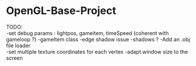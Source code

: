 # OpenGL-Base-Project


TODO:   
-set debug params : lightpos, gameitem, timeSpeed (coherent with gameloop ?)
-gameItem class
-edge shadow issue
-shadows ?
-Add an .obj file loader  
-set multiple texture coordinates for each vertex
-adapt window size to the screen 